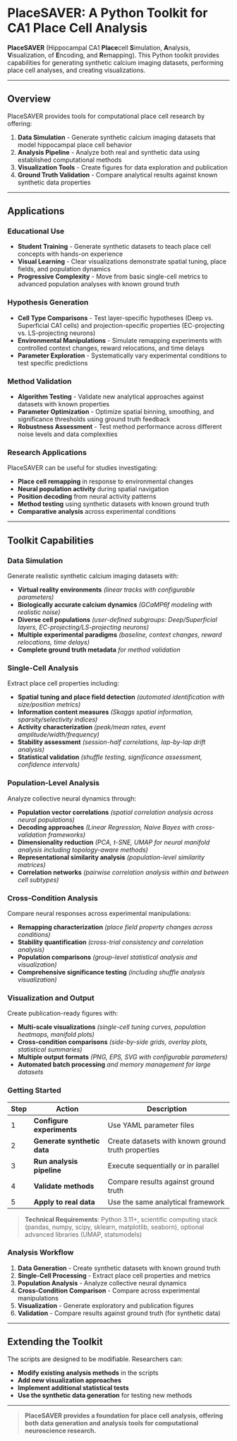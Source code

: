 # PlaceSAVER: A Python Toolkit for CA1 Place Cell Analysis

**PlaceSAVER** (Hippocampal CA1 **Place**cell **S**imulation, **A**nalysis, **V**isualization, of **E**ncoding, and **R**emapping). This Python toolkit provides capabilities for generating synthetic calcium imaging datasets, performing place cell analyses, and creating visualizations.

---

## Overview

PlaceSAVER provides tools for computational place cell research by offering:

1. **Data Simulation** - Generate synthetic calcium imaging datasets that model hippocampal place cell behavior
2. **Analysis Pipeline** - Analyze both real and synthetic data using established computational methods  
3. **Visualization Tools** - Create figures for data exploration and publication
4. **Ground Truth Validation** - Compare analytical results against known synthetic data properties

---

## Applications

### Educational Use
- **Student Training** - Generate synthetic datasets to teach place cell concepts with hands-on experience
- **Visual Learning** - Clear visualizations demonstrate spatial tuning, place fields, and population dynamics  
- **Progressive Complexity** - Move from basic single-cell metrics to advanced population analyses with known ground truth

### Hypothesis Generation
- **Cell Type Comparisons** - Test layer-specific hypotheses (Deep vs. Superficial CA1 cells) and projection-specific properties (EC-projecting vs. LS-projecting neurons)
- **Environmental Manipulations** - Simulate remapping experiments with controlled context changes, reward relocations, and time delays
- **Parameter Exploration** - Systematically vary experimental conditions to test specific predictions

### Method Validation
- **Algorithm Testing** - Validate new analytical approaches against datasets with known properties
- **Parameter Optimization** - Optimize spatial binning, smoothing, and significance thresholds using ground truth feedback
- **Robustness Assessment** - Test method performance across different noise levels and data complexities

### Research Applications
PlaceSAVER can be useful for studies investigating:
- **Place cell remapping** in response to environmental changes
- **Neural population activity** during spatial navigation
- **Position decoding** from neural activity patterns
- **Method testing** using synthetic datasets with known ground truth
- **Comparative analysis** across experimental conditions

---

## Toolkit Capabilities

### Data Simulation
Generate realistic synthetic calcium imaging datasets with:

- **Virtual reality environments** *(linear tracks with configurable parameters)*
- **Biologically accurate calcium dynamics** *(GCaMP6f modeling with realistic noise)*
- **Diverse cell populations** *(user-defined subgroups: Deep/Superficial layers, EC-projecting/LS-projecting neurons)*
- **Multiple experimental paradigms** *(baseline, context changes, reward relocations, time delays)*
- **Complete ground truth metadata** *for method validation*

### Single-Cell Analysis  
Extract place cell properties including:

- **Spatial tuning and place field detection** *(automated identification with size/position metrics)*
- **Information content measures** *(Skaggs spatial information, sparsity/selectivity indices)*
- **Activity characterization** *(peak/mean rates, event amplitude/width/frequency)*
- **Stability assessment** *(session-half correlations, lap-by-lap drift analysis)*
- **Statistical validation** *(shuffle testing, significance assessment, confidence intervals)*

### Population-Level Analysis
Analyze collective neural dynamics through:

- **Population vector correlations** *(spatial correlation analysis across neural populations)*
- **Decoding approaches** *(Linear Regression, Naive Bayes with cross-validation frameworks)*
- **Dimensionality reduction** *(PCA, t-SNE, UMAP for neural manifold analysis including topology-aware methods)*
- **Representational similarity analysis** *(population-level similarity matrices)*
- **Correlation networks** *(pairwise correlation analysis within and between cell subtypes)*

### Cross-Condition Analysis
Compare neural responses across experimental manipulations:

- **Remapping characterization** *(place field property changes across conditions)*
- **Stability quantification** *(cross-trial consistency and correlation analysis)*
- **Population comparisons** *(group-level statistical analysis and visualization)*
- **Comprehensive significance testing** *(including shuffle analysis visualization)*

### Visualization and Output
Create publication-ready figures with:

- **Multi-scale visualizations** *(single-cell tuning curves, population heatmaps, manifold plots)*
- **Cross-condition comparisons** *(side-by-side grids, overlay plots, statistical summaries)*
- **Multiple output formats** *(PNG, EPS, SVG with configurable parameters)*
- **Automated batch processing** *and memory management for large datasets*

### Getting Started

| Step | Action | Description |
|------|--------|-------------|
| 1 | **Configure experiments** | Use YAML parameter files |
| 2 | **Generate synthetic data** | Create datasets with known ground truth properties |
| 3 | **Run analysis pipeline** | Execute sequentially or in parallel |
| 4 | **Validate methods** | Compare results against ground truth |
| 5 | **Apply to real data** | Use the same analytical framework |

> **Technical Requirements**: Python 3.11+, scientific computing stack (pandas, numpy, scipy, sklearn, matplotlib, seaborn), optional advanced libraries (UMAP, statsmodels)

### Analysis Workflow

1. **Data Generation** - Create synthetic datasets with known ground truth
2. **Single-Cell Processing** - Extract place cell properties and metrics
3. **Population Analysis** - Analyze collective neural dynamics
4. **Cross-Condition Comparison** - Compare across experimental manipulations
5. **Visualization** - Generate exploratory and publication figures
6. **Validation** - Compare results against ground truth (for synthetic data)

---

## Extending the Toolkit

The scripts are designed to be modifiable. Researchers can:

- **Modify existing analysis methods** in the scripts
- **Add new visualization approaches**
- **Implement additional statistical tests**
- **Use the synthetic data generation** for testing new methods

---

> **PlaceSAVER provides a foundation for place cell analysis, offering both data generation and analysis tools for computational neuroscience research.** 
